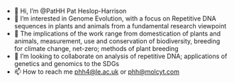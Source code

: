 - 👋 Hi, I’m @PatHH Pat Heslop-Harrison
- 👀 I’m interested in Genome Evolution, with a focus on Repetitive DNA sequences in plants and animals from a fundamental research viewpoint
- 🌱 The implications of the work range from domestication of plants and animals, measurement, use and conservation of biodiversity, breeding for climate change, net-zero; methods of plant breeding
- 💞️ I’m looking to collaborate on analysis of repetitive DNA; applications of genetics and genomics to the SDGs
- 📫 How to reach me phh4@le.ac.uk or phh@molcyt.com

<!---
PatHH/PatHH is a ✨ special ✨ repository because its `README.md` (this file) appears on your GitHub profile.
You can click the Preview link to take a look at your changes.
--->
